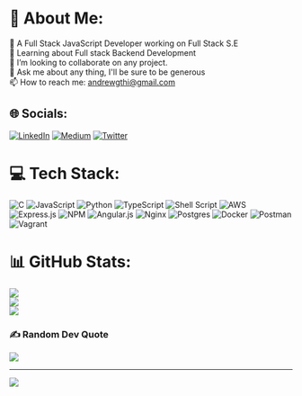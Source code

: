# 💫 About Me:
🔭 A Full Stack JavaScript Developer working on Full Stack S.E<br>🌱 Learning about Full stack Backend Development<br>👯 I’m looking to collaborate on any project.<br>💬 Ask me about any thing, I'll be sure to be generous<br>📫 How to reach me: andrewgthi@gmail.com


## 🌐 Socials:
[![LinkedIn](https://img.shields.io/badge/LinkedIn-%230077B5.svg?logo=linkedin&logoColor=white)](https://linkedin.com/in/andrew-githinji) [![Medium](https://img.shields.io/badge/Medium-12100E?logo=medium&logoColor=white)](https://medium.com/@andrewgthi) [![Twitter](https://img.shields.io/badge/Twitter-%231DA1F2.svg?logo=Twitter&logoColor=white)](https://twitter.com/@Andrew_Gith) 

# 💻 Tech Stack:
![C](https://img.shields.io/badge/c-%2300599C.svg?style=plastic&logo=c&logoColor=white) ![JavaScript](https://img.shields.io/badge/javascript-%23323330.svg?style=plastic&logo=javascript&logoColor=%23F7DF1E) ![Python](https://img.shields.io/badge/python-3670A0?style=plastic&logo=python&logoColor=ffdd54) ![TypeScript](https://img.shields.io/badge/typescript-%23007ACC.svg?style=plastic&logo=typescript&logoColor=white) ![Shell Script](https://img.shields.io/badge/shell_script-%23121011.svg?style=plastic&logo=gnu-bash&logoColor=white) ![AWS](https://img.shields.io/badge/AWS-%23FF9900.svg?style=plastic&logo=amazon-aws&logoColor=white) ![Express.js](https://img.shields.io/badge/express.js-%23404d59.svg?style=plastic&logo=express&logoColor=%2361DAFB) ![NPM](https://img.shields.io/badge/NPM-%23000000.svg?style=plastic&logo=npm&logoColor=white) ![Angular.js](https://img.shields.io/badge/angular.js-%23E23237.svg?style=plastic&logo=angularjs&logoColor=white) ![Nginx](https://img.shields.io/badge/nginx-%23009639.svg?style=plastic&logo=nginx&logoColor=white) ![Postgres](https://img.shields.io/badge/postgres-%23316192.svg?style=plastic&logo=postgresql&logoColor=white) ![Docker](https://img.shields.io/badge/docker-%230db7ed.svg?style=plastic&logo=docker&logoColor=white) ![Postman](https://img.shields.io/badge/Postman-FF6C37?style=plastic&logo=postman&logoColor=white) ![Vagrant](https://img.shields.io/badge/vagrant-%231563FF.svg?style=plastic&logo=vagrant&logoColor=white)
# 📊 GitHub Stats:
![](https://github-readme-stats.vercel.app/api?username=AndrewGithinji&theme=radical&hide_border=false&include_all_commits=true&count_private=false)<br/>
![](https://github-readme-streak-stats.herokuapp.com/?user=AndrewGithinji&theme=radical&hide_border=false)<br/>
![](https://github-readme-stats.vercel.app/api/top-langs/?username=AndrewGithinji&theme=radical&hide_border=false&include_all_commits=true&count_private=false&layout=compact)

### ✍️ Random Dev Quote
![](https://quotes-github-readme.vercel.app/api?type=horizontal&theme=radical)

---
[![](https://visitcount.itsvg.in/api?id=AndrewGithinji&icon=9&color=5)](https://visitcount.itsvg.in)

<!-- Proudly created with GPRM ( https://gprm.itsvg.in ) -->
